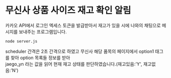 # 무신사 상품 사이즈 재고 확인 알림

카카오 API에서 로그인 엑세스 토큰을 발급받아서 재고가 있을 시에 나와의 채팅으로 메시지를 보내주는 프로그램입니다.

```
node server.js
```

scheduler 간격은 2초 간격으로 하였고 무신사 해당 품목의 페이지에서 option1 태그를 찾아 option 목록들 정보를 받아  
jaego_yn 라는 값을 읽어 현재 재고 상태를 판단하였습니다.(재고있음:'Y', 재고없음:'N')
